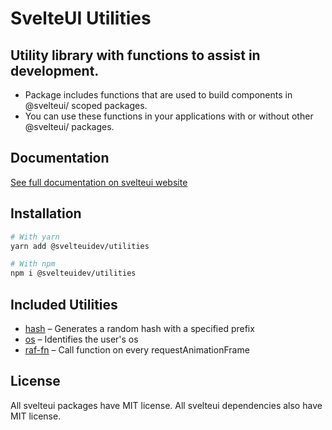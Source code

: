 # SvelteUI Utilities

## **Utility library with functions to assist in development.**

- Package includes functions that are used to build components in @svelteui/ scoped packages.
- You can use these functions in your applications with or without other @svelteui/ packages.

## Documentation

[See full documentation on svelteui website](https://svelteui-docs.vercel.app/)

## Installation

```bash
# With yarn
yarn add @svelteuidev/utilities

# With npm
npm i @svelteuidev/utilities
```

## Included Utilities

- [hash](https://svelteui.org/utilities/hash) – Generates a random hash with a specified prefix
- [os](https://svelteui.org/utilities/os) – Identifies the user's os
- [raf-fn](https://svelteui.org/utilities/raf-fn) – Call function on every requestAnimationFrame

## License

All svelteui packages have MIT license. All svelteui dependencies also have MIT license.
